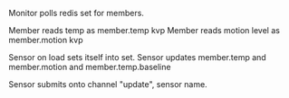 Monitor polls redis set for members.

Member reads temp as member.temp kvp
Member reads motion level as member.motion kvp

Sensor on load sets itself into set.
Sensor updates member.temp and member.motion and member.temp.baseline

Sensor submits onto channel "update", sensor name.

